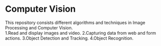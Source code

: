 # Computer Vision
This repository consists different algorithms and techniques in Image Processing and Computer Vision.<br />
1.Read and display images and video.
2.Capturing data from web and form actions.
3.Object Detection and Tracking.
4.Object Recognition.
